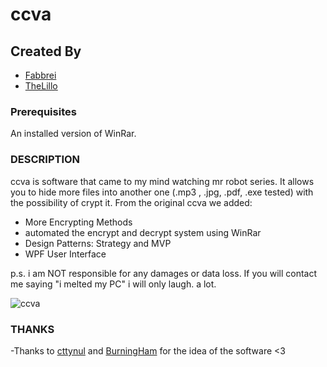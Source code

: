 # ccva

## Created By 
* [Fabbrei](https://github.com/Fabbrei)
* [TheLillo](https://github.com/TheLillo)

### Prerequisites
An installed version of WinRar.

### DESCRIPTION

ccva is software that came to my mind watching mr robot series. It allows you to hide more files into another one (.mp3 , .jpg, .pdf, .exe tested) with the possibility of crypt it.
From the original ccva we added:
* More Encrypting Methods
* automated the encrypt and decrypt system using WinRar
* Design Patterns: Strategy and MVP
* WPF User Interface

p.s. i am NOT responsible for any damages or data loss. If you will contact me
     saying "i melted my PC" i will only laugh. a lot.

![ccva](http://i.imgur.com/Zagn4xf.jpg)

### THANKS 
-Thanks to [cttynul](https://github.com/cttynul) and [BurningHam](https://github.com/BurningHAM18) for the idea of the software <3
